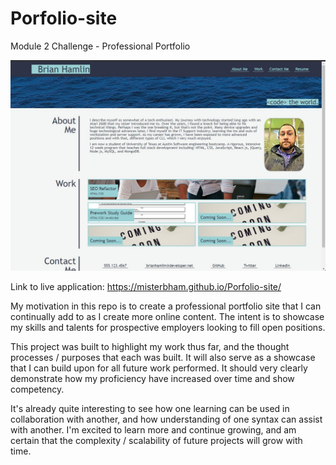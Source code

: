 # Porfolio-site

Module 2 Challenge - Professional Portfolio

![Screenshot of Brian Hamlin's Professional Portfolio webpage](./assets/images/readme-screenshot.jpg)

Link to live application: https://misterbham.github.io/Porfolio-site/

My motivation in this repo is to create a professional portfolio site that I can continually add to as I create more online content. The intent is to showcase my skills and talents for prospective employers looking to fill open positions.

This project was built to highlight my work thus far, and the thought processes / purposes that each was built. It will also serve as a showcase that I can build upon for all future work performed. It should very clearly demonstrate how my proficiency have increased over time and show competency.

It's already quite interesting to see how one learning can be used in collaboration with another, and how understanding of one syntax can assist with another. I'm excited to learn more and continue growing, and am certain that the complexity / scalability of future projects will grow with time.
